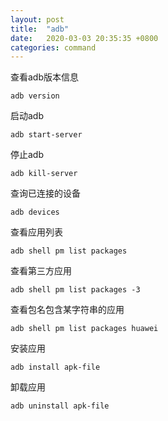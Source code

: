 ```yaml
---
layout: post
title:  "adb"
date:   2020-03-03 20:35:35 +0800
categories: command
---
```



查看adb版本信息
```
adb version
```

启动adb
```
adb start-server
```

停止adb
```
adb kill-server
```

查询已连接的设备
```
adb devices
```

查看应用列表
```
adb shell pm list packages
```

查看第三方应用
```
adb shell pm list packages -3
```

查看包名包含某字符串的应用
```
adb shell pm list packages huawei
```

安装应用
```
adb install apk-file
```

卸载应用
```
adb uninstall apk-file
```



